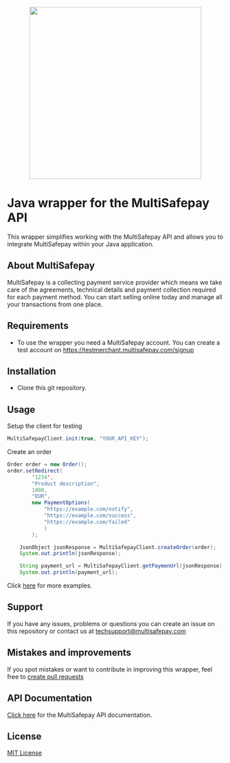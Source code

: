 <p align="center">
  <img src="https://www.multisafepay.com/img/multisafepaylogo.svg" width="400px" position="center">
</p>

# Java wrapper for the MultiSafepay API
This wrapper simplifies working with the MultiSafepay API and allows you to integrate MultiSafepay within your Java application.

## About MultiSafepay ##
MultiSafepay is a collecting payment service provider which means we take care of the agreements, technical details and payment collection required for each payment method. You can start selling online today and manage all your transactions from one place.

## Requirements
- To use the wrapper you need a MultiSafepay account. You can create a test account on https://testmerchant.multisafepay.com/signup

## Installation
- Clone this git repository.

## Usage
Setup the client for testing
```java
MultiSafepayClient.init(true, "YOUR_API_KEY");
```
Create an order
```java
Order order = new Order();
order.setRedirect(
        '1234', 
        "Product description",
        1000, 
        "EUR", 
        new PaymentOptions(
            "https://example.com/notify",
            "https://example.com/success",
            "https://example.com/failed"
            )
        );

    JsonObject jsonResponse = MultiSafepayClient.createOrder(order);
    System.out.println(jsonResponse);

    String payment_url = MultiSafepayClient.getPaymenUrl(jsonResponse);
    System.out.println(payment_url);
```

Click [here](https://github.com/MultiSafepay/Java/tree/master/src/com/MspIntegration/tests) for more examples.

## Support
If you have any issues, problems or questions you can create an issue on this repository or contact us at <a href="mailto:techsupport@multisafepay.com">techsupport@multisafepay.com</a>

## Mistakes and improvements 
If you spot mistakes or want to contribute in improving this wrapper, feel free to [create pull requests](https://github.com/MultiSafepay/Java/pulls)

## API Documentation
[Click here](https://docs.multisafepay.com/api/) for the MultiSafepay API documentation.

## License
[MIT License](https://github.com/MultiSafepay/Java/blob/master/LICENSE)